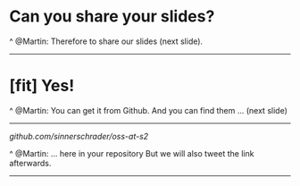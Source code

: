 # Can you **share** your slides?

^ @Martin: Therefore to share our slides (next slide).

---

# [fit] **Yes!**

^ @Martin: You can get it from Github.
And you can find them ... (next slide)

---

_github.com/sinnerschrader/oss-at-s2_

^ @Martin: ... here in your repository
But we will also tweet the link afterwards.

---
